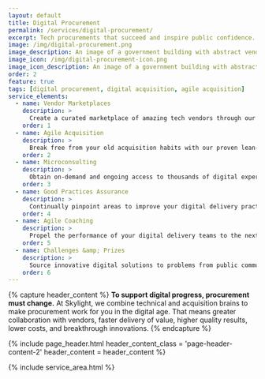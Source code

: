 ```yaml
---
layout: default
title: Digital Procurement
permalink: /services/digital-procurement/
excerpt: Tech procurements that succeed and inspire public confidence.
image: /img/digital-procurement.png
image_description: An image of a government building with abstract vendor icons around it.
image_icon: /img/digital-procurement-icon.png
image_icon_description: An image of a government building with abstract vendor icons around it.
order: 2
feature: true
tags: [digital procurement, digital acquisition, agile acquisition]
service_elements:
  - name: Vendor Marketplaces
    description: >
      Create a curated marketplace of amazing tech vendors through our lauded experience with innovative procurement approaches such as technical challenges.
    order: 1
  - name: Agile Acquisition
    description: >
      Break free from your old acquisition habits with our proven lean-agile approach to software-based acquisitions, which we pioneered.
    order: 2
  - name: Microconsulting
    description: >
      Obtain on-demand and ongoing access to thousands of digital experts &mdash; such as designers and developers &mdash; through the creative use of micropurchasing procurement authorities, which we pioneered.
    order: 3
  - name: Good Practices Assurance
    description: >
      Continually pinpoint areas to improve your digital delivery practices where contractors are involved via our integrated approach to conducting UX audits, architecture/code audits, and lean-agile health checks.
    order: 4
  - name: Agile Coaching
    description: >
      Propel the performance of your digital delivery teams to the next level and beyond through our proven ability to coach at at all levels of your organization (executive, portfolio, program, team, and technical).
    order: 5
  - name: Challenges &amp; Prizes
    description: >
      Source innovative digital solutions to problems from public communities through the use of challenge and prize competitions.
    order: 6
---
```


{% capture header_content %}
  <strong>To support digital progress, procurement must change.</strong> At Skylight, we combine technical and acquisition brains to make procurement work for you in the digital age. That means greater collaboration with vendors, faster delivery of value, higher quality results, lower costs, and breakthrough innovations.
{% endcapture %}

{% include page_header.html
  header_content_class = 'page-header-content-2'
  header_content = header_content
%}

{% include service_area.html %}

